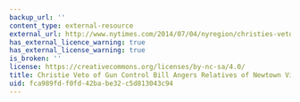 ```yaml
---
backup_url: ''
content_type: external-resource
external_url: http://www.nytimes.com/2014/07/04/nyregion/christies-veto-of-gun-control-bill-angers-relatives-of-newtown-victims-sandy-hook.html
has_external_licence_warning: true
has_external_license_warning: true
is_broken: ''
license: https://creativecommons.org/licenses/by-nc-sa/4.0/
title: Christie Veto of Gun Control Bill Angers Relatives of Newtown Victims
uid: fca989fd-f0fd-42ba-be32-c5d813043c94
---
```

